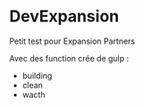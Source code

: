 # DevExpansion
Petit test pour Expansion Partners

Avec des function crée de gulp :
- building
- clean
- wacth
